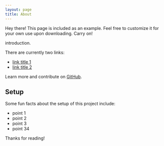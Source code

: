```yaml
---
layout: page
title: About
---
```


<p class="message">
  Hey there! This page is included as an example. Feel free to customize it for your own use upon downloading. Carry on!
</p>

introduction.

There are currently two links:

* [link title 1](http://example.com/1)
* [link title 2](http://example.com/2)

Learn more and contribute on [GitHub](https://github.com/food4programmer/food4programmer.github.io).

## Setup

Some fun facts about the setup of this project include:

* point 1
* point 2 
* point 3
* point 34

Thanks for reading!
